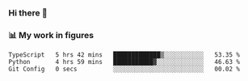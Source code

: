 ### Hi there 👋

### 📊 My work in figures

<!--START_SECTION:waka-->

```text
TypeScript   5 hrs 42 mins   █████████████▒░░░░░░░░░░░   53.35 %
Python       4 hrs 59 mins   ███████████▓░░░░░░░░░░░░░   46.63 %
Git Config   0 secs          ░░░░░░░░░░░░░░░░░░░░░░░░░   00.02 %
```

<!--END_SECTION:waka-->
